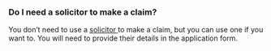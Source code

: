 ###  **Do I need a solicitor to make a claim?**

You don’t need to use a [ solicitor
](https://www.citizensinformation.ie/en/justice/courtroom/solicitors/) to make
a claim, but you can use one if you want to. You will need to provide their
details in the application form.
